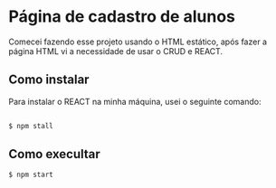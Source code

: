# Página de cadastro de alunos 

Comecei fazendo esse projeto usando o HTML estático, após fazer a página HTML
vi a necessidade de usar o CRUD e REACT. 

## Como instalar

Para instalar o REACT na minha máquina, usei o seguinte comando: 

```sh

$ npm stall 

```

## Como execultar 

```sh
$ npm start

```
